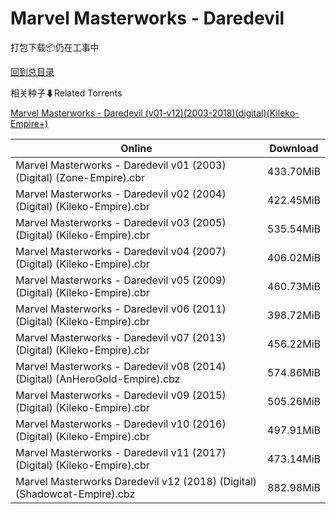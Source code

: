 # Marvel Masterworks - Daredevil

打包下载📦仍在工事中

[回到总目录](/Catalogs.md)







相关种子⬇Related Torrents

[Marvel Masterworks - Daredevil (v01-v12)(2003-2018)(digital)(Kileko-Empire+)](https://github.com/alicewish/markdown/blob/master/torrent/Marvel-Masterworks---Daredevil--v01-v12--2003-2018--digital--Kileko-Empire.md)

Online | Download
--- | ---
Marvel Masterworks - Daredevil v01 (2003) (Digital) (Zone-Empire).cbr | 433.70MiB
Marvel Masterworks - Daredevil v02 (2004) (Digital) (Kileko-Empire).cbr | 422.45MiB
Marvel Masterworks - Daredevil v03 (2005) (Digital) (Kileko-Empire).cbr | 535.54MiB
Marvel Masterworks - Daredevil v04 (2007) (Digital) (Kileko-Empire).cbr | 406.02MiB
Marvel Masterworks - Daredevil v05 (2009) (Digital) (Kileko-Empire).cbr | 460.73MiB
Marvel Masterworks - Daredevil v06 (2011) (Digital) (Kileko-Empire).cbr | 398.72MiB
Marvel Masterworks - Daredevil v07 (2013) (Digital) (Kileko-Empire).cbr | 456.22MiB
Marvel Masterworks - Daredevil v08 (2014) (Digital) (AnHeroGold-Empire).cbz | 574.86MiB
Marvel Masterworks - Daredevil v09 (2015) (Digital) (Kileko-Empire).cbr | 505.26MiB
Marvel Masterworks - Daredevil v10 (2016) (Digital) (Kileko-Empire).cbr | 497.91MiB
Marvel Masterworks - Daredevil v11 (2017) (Digital) (Kileko-Empire).cbr | 473.14MiB
Marvel Masterworks Daredevil v12 (2018) (Digital) (Shadowcat-Empire).cbz | 882.98MiB
